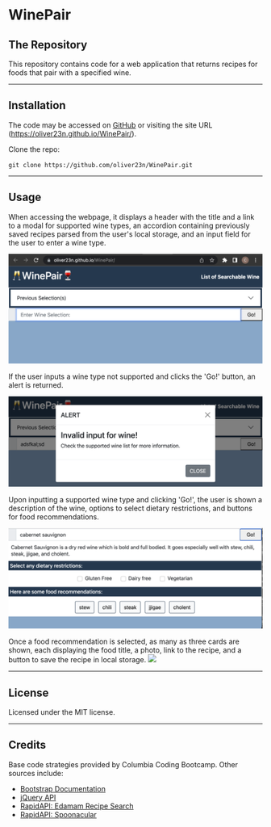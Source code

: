 # WinePair
## The Repository

This repository contains code for a web application that returns recipes for foods that pair with a specified wine.

---

## Installation

The code may be accessed on [GitHub](https://github.com/oliver23n/WinePair) or visiting the site URL (https://oliver23n.github.io/WinePair/).

Clone the repo:
```
git clone https://github.com/oliver23n/WinePair.git
```

---

## Usage

When accessing the webpage, it displays a header with the title and a link to a modal for supported wine types, an accordion containing previously saved recipes parsed from the user's local storage, and an input field for the user to enter a wine type.

![](./assets/images/ss-readme1.png)

If the user inputs a wine type not supported and clicks the 'Go!' button, an alert is returned.

![](./assets/images/ss-readme2.png)

Upon inputting a supported wine type and clicking 'Go!', the user is shown a description of the wine, options to select dietary restrictions, and buttons for food recommendations.

![](./assets/images/ss-readme3.png)

Once a food recommendation is selected, as many as three cards are shown, each displaying the food title, a photo, link to the recipe, and a button to save the recipe in local storage.
![](./assets/images/ss-readme4.png)

---

## License

Licensed under the MIT license.

---

## Credits

Base code strategies provided by Columbia Coding Bootcamp. Other sources include:
* [Bootstrap Documentation](https://getbootstrap.com/docs/4.0/getting-started/introduction/)
* [jQuery API](https://api.jquery.com/)
* [RapidAPI: Edamam Recipe Search](https://rapidapi.com/edamam/api/recipe-search-and-diet/)
* [RapidAPI: Spoonacular](https://rapidapi.com/spoonacular/api/recipe-food-nutrition)
